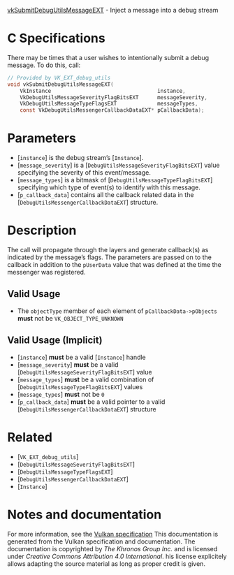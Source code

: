[vkSubmitDebugUtilsMessageEXT](https://www.khronos.org/registry/vulkan/specs/1.3-extensions/man/html/vkSubmitDebugUtilsMessageEXT.html) - Inject a message into a debug stream

# C Specifications
There may be times that a user wishes to intentionally submit a debug
message.
To do this, call:
```c
// Provided by VK_EXT_debug_utils
void vkSubmitDebugUtilsMessageEXT(
    VkInstance                                  instance,
    VkDebugUtilsMessageSeverityFlagBitsEXT      messageSeverity,
    VkDebugUtilsMessageTypeFlagsEXT             messageTypes,
    const VkDebugUtilsMessengerCallbackDataEXT* pCallbackData);
```

# Parameters
- [`instance`] is the debug stream’s [`Instance`].
- [`message_severity`] is a [`DebugUtilsMessageSeverityFlagBitsEXT`] value specifying the severity of this event/message.
- [`message_types`] is a bitmask of [`DebugUtilsMessageTypeFlagBitsEXT`] specifying which type of event(s) to identify with this message.
- [`p_callback_data`] contains all the callback related data in the [`DebugUtilsMessengerCallbackDataEXT`] structure.

# Description
The call will propagate through the layers and generate callback(s) as
indicated by the message’s flags.
The parameters are passed on to the callback in addition to the
`pUserData` value that was defined at the time the messenger was
registered.
## Valid Usage
-    The `objectType` member of each element of `pCallbackData->pObjects` **must**  not be `VK_OBJECT_TYPE_UNKNOWN`

## Valid Usage (Implicit)
-  [`instance`] **must**  be a valid [`Instance`] handle
-  [`message_severity`] **must**  be a valid [`DebugUtilsMessageSeverityFlagBitsEXT`] value
-  [`message_types`] **must**  be a valid combination of [`DebugUtilsMessageTypeFlagBitsEXT`] values
-  [`message_types`] **must**  not be `0`
-  [`p_callback_data`] **must**  be a valid pointer to a valid [`DebugUtilsMessengerCallbackDataEXT`] structure

# Related
- [`VK_EXT_debug_utils`]
- [`DebugUtilsMessageSeverityFlagBitsEXT`]
- [`DebugUtilsMessageTypeFlagsEXT`]
- [`DebugUtilsMessengerCallbackDataEXT`]
- [`Instance`]

# Notes and documentation
For more information, see the [Vulkan specification](https://www.khronos.org/registry/vulkan/specs/1.3-extensions/html/vkspec.html)
This documentation is generated from the Vulkan specification and documentation.
The documentation is copyrighted by *The Khronos Group Inc.* and is licensed under *Creative Commons Attribution 4.0 International*.
his license explicitely allows adapting the source material as long as proper credit is given.
        